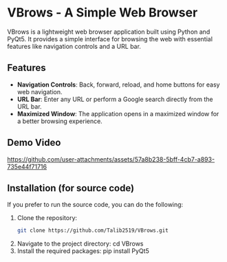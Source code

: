 # VBrows - A Simple Web Browser

VBrows is a lightweight web browser application built using Python and PyQt5. It provides a simple interface for browsing the web with essential features like navigation controls and a URL bar.

## Features

- **Navigation Controls**: Back, forward, reload, and home buttons for easy web navigation.
- **URL Bar**: Enter any URL or perform a Google search directly from the URL bar.
- **Maximized Window**: The application opens in a maximized window for a better browsing experience.

## Demo Video

https://github.com/user-attachments/assets/57a8b238-5bff-4cb7-a893-735e44f71716

## Installation (for source code)

If you prefer to run the source code, you can do the following:

1. Clone the repository:
   ```bash
   git clone https://github.com/Talib2519/VBrows.git
2. Navigate to the project directory:
   cd VBrows
3. Install the required packages:
   pip install PyQt5
